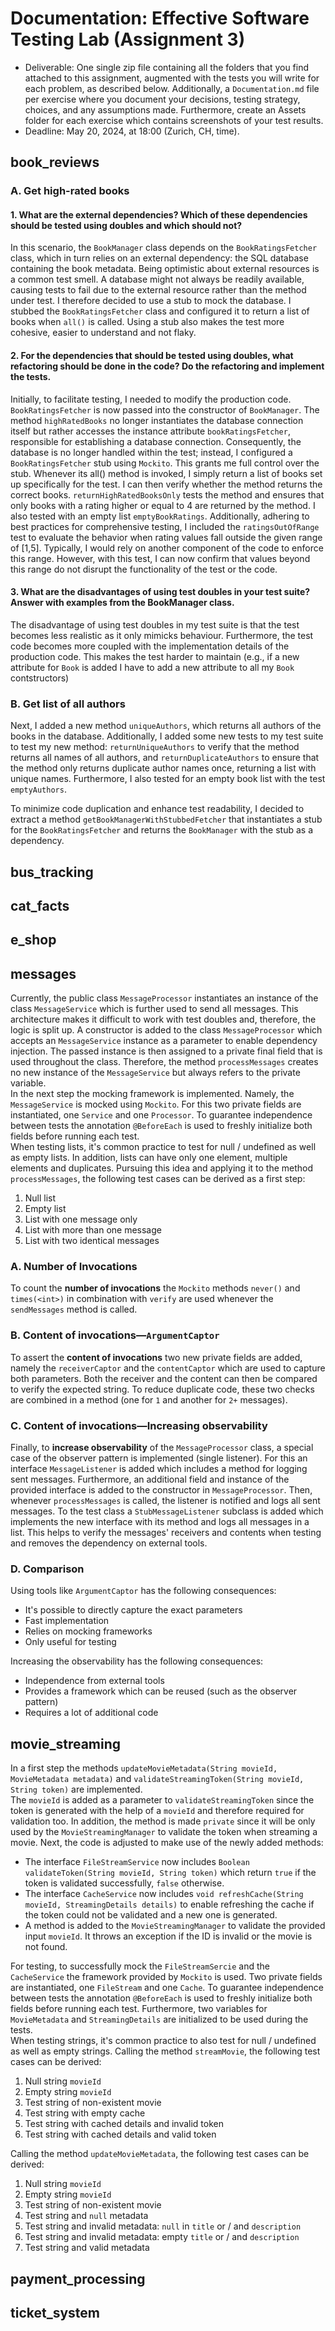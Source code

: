 # Documentation: Effective Software Testing Lab (Assignment 3)

- Deliverable: One single zip file containing all the folders that you find attached to this assignment, augmented with
  the
  tests you will write for each problem, as described below. Additionally, a `Documentation.md` file per exercise where
  you document your decisions, testing strategy, choices, and any assumptions made. Furthermore, create an
  Assets folder for each exercise which contains screenshots of your test results.
- Deadline: May 20, 2024, at 18:00 (Zurich, CH, time).

## book_reviews

### A. Get high-rated books

#### 1. What are the external dependencies? Which of these dependencies should be tested using doubles and which should not?

In this scenario, the ``BookManager`` class depends on the ``BookRatingsFetcher`` class, which in turn relies on an
external
dependency: the SQL database containing the book metadata. Being optimistic about external resources is a common
test smell. A database might not always be readily available, causing tests to fail
due to the external resource rather than the method under test. I therefore decided to use a stub to mock the
database. I stubbed the ``BookRatingsFetcher`` class and configured it to return a
list of books when ``all()`` is called. Using a stub also makes the test more cohesive, easier to understand and not
flaky.

#### 2. For the dependencies that should be tested using doubles, what refactoring should be done in the code? Do the refactoring and implement the tests.

Initially, to facilitate testing, I needed to modify the production code. ``BookRatingsFetcher`` is now passed into the
constructor of ``BookManager``. The method `highRatedBooks` no longer instantiates the database connection itself
but rather accesses the instance attribute ``bookRatingsFetcher``, responsible for establishing a database
connection. Consequently, the database is no longer handled within the test; instead, I configured a
``BookRatingsFetcher`` stub using ``Mockito``. This grants me full control over the stub. Whenever its all() method is
invoked, I simply return a list of books set up specifically for the test. I can then verify whether the method
returns the correct books. ``returnHighRatedBooksOnly`` tests the method and ensures that only books with a rating
higher or
equal to 4 are returned by the method. I also tested with an empty list ``emptyBookRatings``. Additionally, adhering to
best practices for comprehensive testing, I included the `ratingsOutOfRange` test to evaluate the behavior when rating
values fall outside the given range of [1,5]. Typically, I would rely on another component of the code to enforce
this range. However, with this test, I can now confirm that values beyond this range do not disrupt the 
functionality of the test or the code.

#### 3. What are the disadvantages of using test doubles in your test suite? Answer with examples from the BookManager class.

The disadvantage of using test doubles in my test suite is that the test becomes less realistic as it only mimicks
behaviour. Furthermore, the test code becomes more coupled with the implementation details of the production code.
This makes the test harder to maintain (e.g., if a new attribute for `Book` is added I have to add a new attribute
to all my `Book` contstructors)

### B. Get list of all authors

Next, I added a new method `uniqueAuthors`, which returns all authors of the books in the database. Additionally, I
added some new tests to my test suite to test my new method: `returnUniqueAuthors` to verify that the method returns
all names of all authors, and `returnDuplicateAuthors` to ensure that the method only returns duplicate author names
once, returning a list with unique names. Furthermore, I also tested for an empty book list with the
test `emptyAuthors`.

To minimize code duplication and enhance test readability, I decided to extract a
method `getBookManagerWithStubbedFetcher` that instantiates a stub for the `BookRatingsFetcher` and returns
the `BookManager` with the stub as a dependency.

## bus_tracking

## cat_facts

## e_shop

## messages
Currently, the public class `MessageProcessor` instantiates an instance of the class `MessageService` which is further used to send all messages.
This architecture makes it difficult to work with test doubles and, therefore, the logic is split up. A constructor is added to the class `MessageProcessor`
which accepts an `MessageService` instance as a parameter to enable dependency injection. The passed instance is then assigned to a private final field that
is used throughout the class. Therefore, the method `processMessages` creates no new instance of the `MessageService` but always refers to the private variable.\
In the next step the mocking framework is implemented. Namely, the `MessageService` is mocked using `Mockito`. For this two private fields are instantiated, one `Service`
and one `Processor`. To guarantee independence between tests the annotation `@BeforeEach` is used to freshly initialize both fields before running each test.\
When testing lists, it's common practice to test for null / undefined as well as empty lists. In addition, lists can have only one element, multiple elements and duplicates.
Pursuing this idea and applying it to the method `processMessages`, the following test cases can be derived as a first step:
1. Null list
2. Empty list
3. List with one message only
4. List with more than one message
5. List with two identical messages

### A. Number of Invocations
To count the **number of invocations** the `Mockito` methods `never()` and `times(<int>)` in combination with `verify` are used whenever the `sendMessages` method is called.

### B. Content of invocations—`ArgumentCaptor`
To assert the **content of invocations** two new private fields are added, namely the `receiverCaptor` and the `contentCaptor` which are used to capture both parameters. Both the
receiver and the content can then be compared to verify the expected string. To reduce duplicate code, these two checks are combined in a method (one for `1` and another for `2+` messages).

### C. Content of invocations—Increasing observability
Finally, to **increase observability** of the `MessageProcessor` class, a special case of the observer pattern is implemented (single listener). For this an interface `MessageListener`
is added which includes a method for logging sent messages. Furthermore, an additional field and instance of the provided interface is added to the constructor in `MessageProcessor`.
Then, whenever `processMessages` is called, the listener is notified and logs all sent messages. To the test class a `StubMessageListener` subclass is added which implements the new interface with its method
and logs all messages in a list. This helps to verify the messages' receivers and contents when testing and removes the dependency on external tools.

### D. Comparison
Using tools like `ArgumentCaptor` has the following consequences:
- It's possible to directly capture the exact parameters
- Fast implementation
- Relies on mocking frameworks
- Only useful for testing

Increasing the observability has the following consequences:
- Independence from external tools
- Provides a framework which can be reused (such as the observer pattern)
- Requires a lot of additional code


## movie_streaming
In a first step the methods `updateMovieMetadata(String movieId, MovieMetadata metadata)` and `validateStreamingToken(String movieId, String token)` are implemented.\
The `movieId` is added as a parameter to `validateStreamingToken` since the token is generated with the help of a `movieId` and therefore required for validation too.
In addition, the method is made `private` since it will be only used by the `MovieStreamingManager` to validate the token when streaming a movie.
Next, the code is adjusted to make use of the newly added methods:
- The interface `FileStreamService` now includes `Boolean validateToken(String movieId, String token)` which return `true` if the token is validated successfully, `false` otherwise.
- The interface `CacheService` now includes `void refreshCache(String movieId, StreamingDetails details)` to enable refreshing the cache if the token could not be validated and a new one is generated.
- A method is added to the `MovieStreamingManager` to validate the provided input `movieId`. It throws an exception if the ID is invalid or the movie is not found.

For testing, to successfully mock the `FileStreamSercie` and the `CacheService` the framework provided by `Mockito` is used.  Two private fields are instantiated, one `FileStream` and one `Cache`.
To guarantee independence between tests the annotation `@BeforeEach` is used to freshly initialize both fields before running each test. Furthermore, two variables for `MovieMetadata` and `StreamingDetails`
are initialized to be used during the tests.\
When testing strings, it's common practice to also test for null / undefined as well as empty strings.
Calling the method `streamMovie`, the following test cases can be derived:
1. Null string `movieId`
2. Empty string `movieId`
3. Test string of non-existent movie
4. Test string with empty cache
5. Test string with cached details and invalid token
6. Test string with cached details and valid token

Calling the method `updateMovieMetadata`, the following test cases can be derived:
1. Null string `movieId`
2. Empty string `movieId`
3. Test string of non-existent movie
4. Test string and `null` metadata
5. Test string and invalid metadata: `null` in `title` or / and `description`
6. Test string and invalid metadata: empty `title` or / and `description`
7. Test string and valid metadata

## payment_processing

## ticket_system